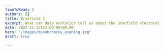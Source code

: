 ```yaml
---
timeToRead: 2
authors: []
title: Bradfield 1
excerpt: What can data analytics tell us about the Bradfield electoral results?
date: 2022-12-13T13:00:00+00:00
hero: "/images/bokeh/rocky_evening.jpg"
draft: true

---
```

